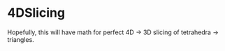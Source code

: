 # 4DSlicing

Hopefully, this will have math for perfect 4D -> 3D slicing of tetrahedra -> triangles.
